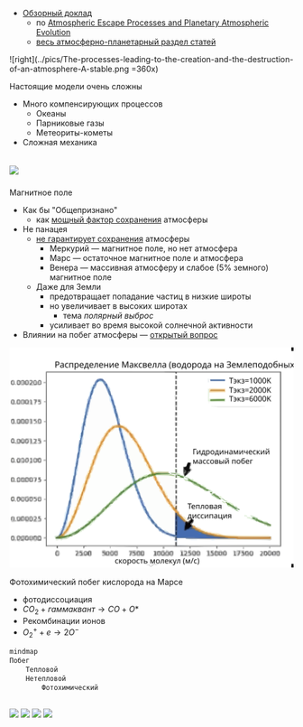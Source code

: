 
- [Обзорный доклад](https://www.youtube.com/watch?v=FlmquACRbs8)
    - по [Atmospheric Escape Processes and Planetary Atmospheric Evolution](https://www.researchgate.net/figure/The-ionization-at-Mars-Venus-and-Titan-for-similar-solar-conditions-including-a-solar_fig7_341994354)
    - [весь атмосферно-планетарный раздел статей](https://www.researchgate.net/topic/Planetary-Atmospheres/publications)

![right](../pics/The-processes-leading-to-the-creation-and-the-destruction-of-an-atmosphere-A-stable.png =360x)

Настоящие модели очень сложны
- Много компенсирующих процессов
    - Океаны
    - Парниковые газы
    - Метеориты-кометы
- Сложная механика

![](../pics/Processes-leading-to-the-creation-of-ion-outflow-polar-escape.png )
---

Магнитное поле
- Как бы "Общепризнано"
    - как [мощный фактор сохранения](!) атмосферы
- Не панацея 
    - [не гарантирует сохранения](@) атмосферы
        -  Меркурий — магнитное поле, но нет атмосфера
        -  Марс — остаточное магнитное поле и атмосфера
        -  Венера — массивная атмосферу и слабое (5% земного) магнитное поле
    - Даже для Земли        
        - предотвращает попадание частиц в низкие широты
        - но увеличивает в высоких широтах
            - тема *полярный выброс*
        - усиливает во время высокой солнечной активности 
- Влиянии на побег атмосферы — [открытый вопрос](@)

![](../pics/тип-побега-от-температуры-экзосферы.svg)

Фотохимический побег кислорода на Марсе
- фотодиссоциация
- $CO_2 + гаммаквант → CO + O*$
- Рекомбинации ионов
- $O_2^+ + e → 2O^{-}$


```mermaid
mindmap
Побег
    Тепловой
    Нетепловой
        Фотохимический


```

![](../pics/Correlation-and-causation-in-the-ion-outflow-The-correlations-are-under-current-and.png)
![](../pics/EUV-dependence-of-the-escape-process-at-Mars-Simulations-data-from-Luhmann-etal-1992.png)
![](../pics/Processes-leading-to-the-creation-of-ion-outflow-polar-escape.png)
![](../pics/The-main-processes-of-atmospheric-escape-along-with-their-typical-efficient-altitudes.png)
